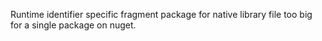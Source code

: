 Runtime identifier specific fragment package for native library file too big for a single package on nuget.